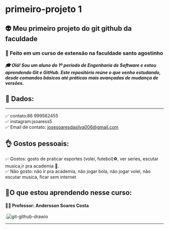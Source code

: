 # primeiro-projeto 1
## :alien: Meu primeiro projeto do git github da faculdade
### :checkered_flag: Feito em um curso de extensão na faculdade santo agostinho 
  
##### 🎓 Olá! Sou um aluno do 1º período de Engenharia de Software e estou aprendendo Git e GitHub. Este repositório reúne o que venho estudando, desde comandos básicos até práticas mais avançadas de mudança de versões.  

 ## 📝 Dados: 
 *** 
 
:white_check_mark: contato:86 999562455  
:white_check_mark: instagram:jsoaress5  
:white_check_mark: Email de contato: josesoaresdasilva006@gmail.com  

## 👌 Gostos pessoais:  
:white_check_mark: Gostos: gosto de praticar esportes (volei, futebol):soccer:, ver series, escutar musica,ir pra academia 💪.  
:white_check_mark: Não gosto: não ir pra academia, não jogar bola, não jogar volei, não escutar musica, ficar sem internet 

##  📌O que estou aprendendo nesse curso: 
#### 🧑‍🏫 Professor: Andersson Soares Costa

 
 .![git-github-drawio](https://github.com/user-attachments/assets/299a37fe-8b24-4b61-9f12-eaf3ea3efd36)  
 ***






